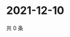# 2021-12-10

共 0 条

<!-- BEGIN WEIBO -->
<!-- 最后更新时间 Fri Dec 10 2021 22:08:42 GMT+0800 (China Standard Time) -->

<!-- END WEIBO -->

